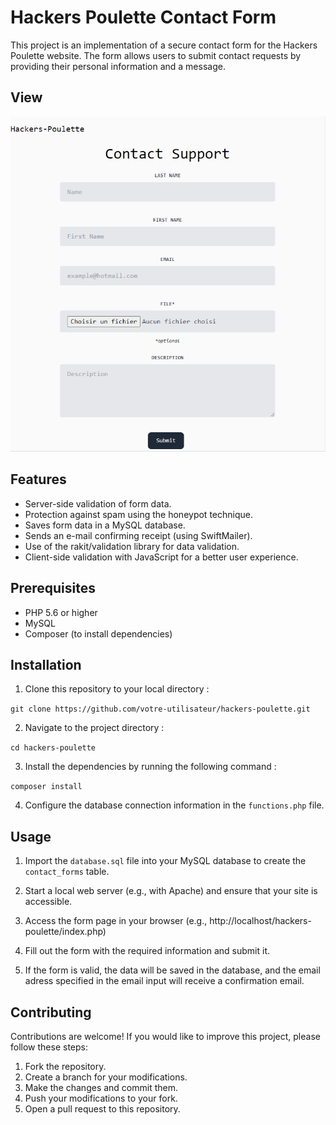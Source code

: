 # Hackers Poulette Contact Form

This project is an implementation of a secure contact form for the Hackers Poulette website. The form allows users to submit contact requests by providing their personal information and a message.

## View

![view.png](view.png)

## Features

- Server-side validation of form data.
- Protection against spam using the honeypot technique.
- Saves form data in a MySQL database.
- Sends an e-mail confirming receipt (using SwiftMailer).
- Use of the rakit/validation library for data validation.
- Client-side validation with JavaScript for a better user experience.

## Prerequisites

- PHP 5.6 or higher
- MySQL
- Composer (to install dependencies)

## Installation

1. Clone this repository to your local directory :

`git clone https://github.com/votre-utilisateur/hackers-poulette.git`

2. Navigate to the project directory :

`cd hackers-poulette`

3. Install the dependencies by running the following command :

`composer install`

4. Configure the database connection information in the `functions.php` file.

## Usage

1. Import the `database.sql` file into your MySQL database to create the `contact_forms` table.

2. Start a local web server (e.g., with Apache) and ensure that your site is accessible.

3. Access the form page in your browser (e.g., http://localhost/hackers-poulette/index.php)

4. Fill out the form with the required information and submit it.

5. If the form is valid, the data will be saved in the database, and the email adress specified in the email input will receive a confirmation email.

## Contributing

Contributions are welcome! If you would like to improve this project, please follow these steps:

1. Fork the repository.
2. Create a branch for your modifications.
3. Make the changes and commit them.
4. Push your modifications to your fork.
5. Open a pull request to this repository.